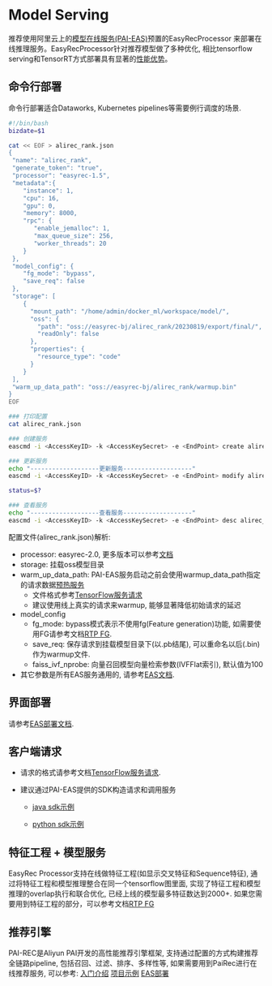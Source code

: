 # Model Serving

推荐使用阿里云上的[模型在线服务(PAI-EAS)](https://help.aliyun.com/document_detail/113696.html)预置的EasyRecProcessor 来部署在线推理服务。EasyRecProcessor针对推荐模型做了多种优化, 相比tensorflow serving和TensorRT方式部署具有显著的[性能优势](./processor.md)。

## 命令行部署

命令行部署适合Dataworks, Kubernetes pipelines等需要例行调度的场景.

```bash
#!/bin/bash
bizdate=$1

cat << EOF > alirec_rank.json
{
 "name": "alirec_rank",
 "generate_token": "true",
 "processor": "easyrec-1.5",
 "metadata":{
    "instance": 1,
    "cpu": 16,
    "gpu": 0,
    "memory": 8000,
    "rpc": {
       "enable_jemalloc": 1,
       "max_queue_size": 256,
       "worker_threads": 20
    }
 },
 "model_config": {
    "fg_mode": "bypass",
    "save_req": false
 },
 "storage": [
    {
      "mount_path": "/home/admin/docker_ml/workspace/model/",
      "oss": {
        "path": "oss://easyrec-bj/alirec_rank/20230819/export/final/",
        "readOnly": false
      },
      "properties": {
        "resource_type": "code"
      }
    }
 ],
 "warm_up_data_path": "oss://easyrec-bj/alirec_rank/warmup.bin"
}
EOF

### 打印配置
cat alirec_rank.json

### 创建服务
eascmd -i <AccessKeyID> -k <AccessKeySecret> -e <EndPoint> create alirec_rank.json

### 更新服务
echo "-------------------更新服务-------------------"
eascmd -i <AccessKeyID> -k <AccessKeySecret> -e <EndPoint> modify alirec_rank -s alirec_rank.json

status=$?

### 查看服务
echo "-------------------查看服务-------------------"
eascmd -i <AccessKeyID> -k <AccessKeySecret> -e <EndPoint> desc alirec_rank

```

配置文件(alirec_rank.json)解析:

- processor: easyrec-2.0, 更多版本可以参考[文档](./processor.md#release)
- storage: 挂载oss模型目录
- warm_up_data_path: PAI-EAS服务启动之前会使用warmup_data_path指定的请求数据[预热服务](https://help.aliyun.com/zh/pai/user-guide/warm-up-model-services)
  - 文件格式参考[TensorFlow服务请求](https://help.aliyun.com/document_detail/111055.html)
  - 建议使用线上真实的请求来warmup, 能够显著降低初始请求的延迟
- model_config
  - fg_mode: bypass模式表示不使用fg(Feature generation)功能, 如需要使用FG请参考文档[RTP FG](../feature/rtp_fg.md).
  - save_req: 保存请求到挂载模型目录下(以.pb结尾), 可以重命名以后(.bin)作为warmup文件.
  - faiss_ivf_nprobe: 向量召回模型向量检索参数(IVFFlat索引), 默认值为100
- 其它参数是所有EAS服务通用的, 请参考[EAS文档](https://help.aliyun.com/zh/pai/user-guide/parameters-of-model-services).

## 界面部署

请参考[EAS部署文档](https://help.aliyun.com/document_detail/110985.html).

## 客户端请求

- 请求的格式请参考文档[TensorFlow服务请求](https://help.aliyun.com/document_detail/111055.html).

- 建议通过PAI-EAS提供的SDK构造请求和调用服务

  - [java sdk示例](https://github.com/pai-eas/eas-java-sdk/blob/master/src/test/java/com/aliyun/openservices/eas/predict/EasyRecPredictTest.java)

  - [python sdk示例](https://github.com/pai-eas/eas-python-sdk/blob/master/eas_prediction/easyrec_client_demo.py)

## 特征工程 + 模型服务

EasyRec Processor支持在线做特征工程(如显示交叉特征和Sequence特征), 通过将特征工程和模型推理整合在同一个tensorflow图里面, 实现了特征工程和模型推理的overlap执行和联合优化, 已经上线的模型最多特征数达到2000+. 如果您需要用到特征工程的部分，可以参考文档[RTP FG](../feature/rtp_fg.md)

## 推荐引擎

PAI-REC是Aliyun PAI开发的高性能推荐引擎框架, 支持通过配置的方式构建推荐全链路pipeline, 包括召回、过滤、排序、多样性等, 如果需要用到PaiRec进行在线推荐服务, 可以参考:
[入门介绍](http://pai-vision-data-hz.oss-cn-zhangjiakou.aliyuncs.com/pairec/docs/pairec/html/intro/intro.html)
[项目示例](http://pai-vision-data-hz.oss-cn-zhangjiakou.aliyuncs.com/pairec/docs/pairec/html/demo/pairec_demo.html)
[EAS部署](http://pai-vision-data-hz.oss-cn-zhangjiakou.aliyuncs.com/pairec/docs/pairec/html/deploy/eas.html)
